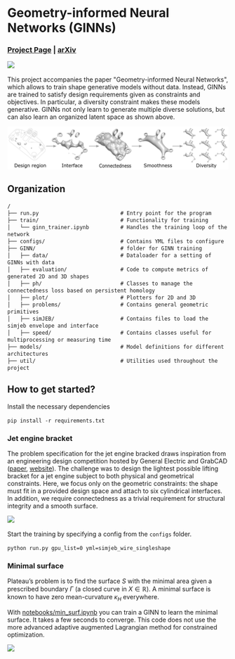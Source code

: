 # Geometry-informed Neural Networks (GINNs)

### [Project Page](https://arturs-berzins.github.io/GINN/) | [arXiv](https://arxiv.org/abs/2402.14009)

<img src="media/diagonal_other_overlay.gif" width="800"/>

This project accompanies the paper "Geometry-informed Neural Networks", which allows to train shape generative models without data.
Instead, GINNs are trained to satisfy design requirements given as constraints and objectives.
In particular, a diversity constraint makes these models generative.
GINNs not only learn to generate multiple diverse solutions, but can also learn an organized latent space as shown above.

<img src="media/constraints.png" width="800"/>


## Organization

```
/
├── run.py                          # Entry point for the program
├── train/                          # Functionality for training
│   └── ginn_trainer.ipynb          # Handles the training loop of the network
├── configs/                        # Contains YML files to configure
├── GINN/                           # folder for GINN training
│   ├── data/                       # Dataloader for a setting of GINNs with data
│   ├── evaluation/                 # Code to compute metrics of generated 2D and 3D shapes
│   ├── ph/                         # Classes to manage the connectedness loss based on persistent homology
│   ├── plot/                       # Plotters for 2D and 3D
│   ├── problems/                   # Contains general geometric primitives
│   ├── simJEB/                     # Contains files to load the simjeb envelope and interface
│   ├── speed/                      # Contains classes useful for multiprocessing or measuring time
├── models/                         # Model definitions for different architectures
├── util/                           # Utilities used throughout the project
```

## How to get started?

Install the necessary dependencies

```pip install -r requirements.txt```

### Jet engine bracket

The problem specification for the jet engine bracked draws inspiration from an engineering design competition hosted by General Electric and GrabCAD ([paper](https://arxiv.org/abs/2105.03534v1), [website](https://simjeb.github.io/)). The challenge was to design the lightest possible lifting bracket for a jet engine subject to both physical and geometrical constraints. Here, we focus only on the geometric constraints: the shape must fit in a provided design space and attach to six cylindrical interfaces. In addition, we require connectedness as a trivial requirement for structural integrity and a smooth surface.

<img src="media/jeb_training.gif" width="600"/>

Start the training by specifying a config from the `configs` folder.

```python run.py gpu_list=0 yml=simjeb_wire_singleshape```


### Minimal surface

Plateau’s problem is to find the surface $S$ with the minimal area given a prescribed boundary $\Gamma$ (a closed curve in $X \in \mathbb{R}$).
A minimal surface is known to have zero mean-curvature $\kappa_H$ everywhere.

With [notebooks/min_surf.ipynb](notebooks/min_surf.ipynb) you can train a GINN to learn the minimal surface. It takes a few seconds to converge. This code does not use the more advanced adaptive augmented Lagrangian method for constrained optimization.

<img src="media/minsurf.png" width="300"/>